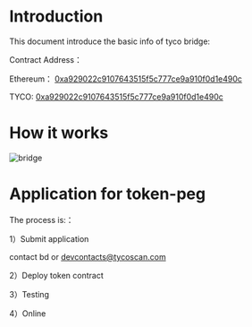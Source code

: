 # Introduction
This document introduce the basic info of tyco bridge:

Contract Address：

Ethereum： [0xa929022c9107643515f5c777ce9a910f0d1e490c](https://etherscan.io/address/0xa929022c9107643515f5c777ce9a910f0d1e490c)

TYCO: [0xa929022c9107643515f5c777ce9a910f0d1e490c](https://tycoinfo.com/address/0xa929022c9107643515f5c777ce9a910f0d1e490c)

# How it works

![bridge](../images/bridge.png)

# Application for token-peg

The process is:：

1）Submit application

contact bd or <devcontacts@tycoscan.com>

2）Deploy token contract

3）Testing

4）Online